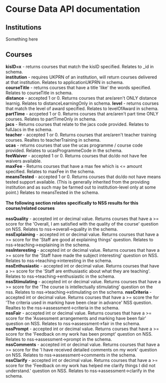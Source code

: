 Course Data API documentation
===
Institutions
--
Something here


Courses
--
**kisID=x** - returns courses that match the kisID specified. Relates to _id in schema.<br>
**institution** -  requires UKPRN of an institution, will return courses delivered at that institution. Relates to applicationUKPRN in schema.<br>
**courseTitle** - returns courses that have a title 'like' the words specified. Relates to courseTitle in schema. <br>
**distance** - accepted 1 or 0. Returns courses that are/aren't ONLY distance learnig. Relates to distanceLearningOnly in schema.
**level** - returns courses that match the level of award specified. Relates to levelOfAward in schema. <br>
**partTime** - accpeted 1 or 0. Returns courses that are/aren't part time ONLY courses. Relates to partTimeOnly in schema. <br>
**jacs** - Returns courses that relate to the jacs code provided. Relates to fullJacs in the schema. <br>
**teacher** - accepted 1 or 0. Returns courses that are/aren't teacher training courses. Realtes to teacherTraining in schema. <br>
**ucas** - returns courses that use the ucas programme / course code provided. Relates to ucasProgrammeCode in the schema. <br>
**feeWaiver** - accepted 1 or 0. Returns courses that do/do not have fee waivers available. <br>
**maxFee** - Returns courses that have a max fee which is <= amount specified. Relates to maxFee in the schema.<br>
**meansTested** - accepted 1 or 0. Returns courses that do/do not have means tested support available. (This is generally inherited from the providing institution and as such may be farmed out to institution-level only at some point.) Relates to meansTested in the schema. <br>
<br>**The following section relates specifically to NSS results for this course/related courses**<br><br>
**nssQuality** - accepted int or decimal value. Returns courses that have a >= score for the 'Overall, I am satisfied with the quality of the course' question on NSS. Relates to nss->overall->quality in the schema. <br>
**nssExplaining** - accepted int or decimal value. Returns courses that have a >= score for the 'Staff are good at explaining things'  question. Relates to nss->teaching->explaining in the schema. <br>
**nssInteresting** - accepted int or decimal value. Returns courses that have a >= score for the 'Staff have made the subject interesting' question on NSS. Relates to nss->teaching->interesting in the schema. <br>
**nssEnthusiastic** - accepted int or decimal value. Returns courses that have a >= score for the 'Staff are enthusiastic about what they are teaching'. Relates to nss->teaching->enthusiastic in the schema. <br>
**nssStimulating** - accepted int or decimal value. Returns courses that have a >= score for the 'The course is intellectually stimulating' question on the nss. Relates to nss->teaching->stimulating on the schema.
**nssCriteria** - accepted int or decimal value. Returns courses that have a >= score the for 'The criteria used in marking have been clear in advance' NSS question. Realtes to the nss->assessment->criteria in the schema. <br>
**nssFair** - accepted int or decimal value. Returns courses that have a >= score for the 'Assessment arrangements and marking have been fair' question on NSS. Relates to nss->assessment->fair in the schema. <br>
**nssPrompt** - accepted int or decimal value. Returns courses that have a >= score for the 'Feedback on my work has been prompt' question on NSS. Relates to nss->assessment->prompt in the schema. <br>
**nssComments** - accepted int or decimal value. Returns courses that have a >= score for the 'I have received detailed comments on my work' question on NSS. Relates to nss->assessment->comments in the schema. <br>
**nssClarify** - accepted int or decimal value. Returns courses that have a >= score for the 'Feedback on my work has helped me clarify things I did not understand.' question on NSS. Relates to nss->assessment->clarify in the schema. <br>
